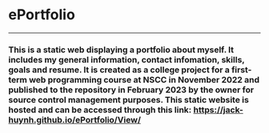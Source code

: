 # ePortfolio
---
### This is a static web displaying a portfolio about myself. It includes my general information, contact infomation, skills, goals and resume. It is created as a college project for a first-term web programming course at NSCC in November 2022 and published to the repository in February 2023 by the owner for source control management purposes. This static website is hosted and can be accessed through this link: https://jack-huynh.github.io/ePortfolio/View/
